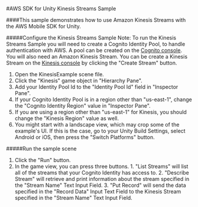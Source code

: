 #AWS SDK for Unity Kinesis Streams Sample

####This sample demonstrates how to use Amazon Kinesis Streams with the AWS Mobile SDK for Unity.

#####Configure the Kinesis Streams Sample
Note: To run the Kinesis Streams Sample you will need to create a Cognito Identity Pool, to handle authentication with AWS.  A pool can be created on the [Cognito console]( https://console.aws.amazon.com/cognito/home). You will also need an Amazon Kinesis Stream. You can be create a Kinesis Stream on the [Kinesis console]( https://console.aws.amazon.com/kinesis/home) by clicking the "Create Stream" button.

1. Open the KinesisExample scene file.
2. Click the "Kinesis" game object in "Hierarchy Pane".
3. Add your Identity Pool Id to the "Identity Pool Id" field in "Inspector Pane".
4. If your Cognito Identity Pool is in a region other than "us-east-1", change the "Cognito Identity Region" value in "Inspector Pane".
5. If you are using a region other than "us-east-1" for Kinesis, you should change the "Kinesis Region" value as well.
6. You might start with a landscape view, which may crop some of the example's UI. If this is the case, go to your Unity Build Settings, select Android or iOS, then press the "Switch Platforms" button.

#####Run the sample scene
1. Click the "Run" button.
2. In the game view, you can press three buttons.
       1. "List Streams" will list all of the streams that your Cognito Identity has access to.
       2. "Describe Stream" will retrieve and print information about the stream specified in the "Stream Name" Text Input Field.
       3. "Put Record" will send the data specified in the "Record Data" Input Text Field to the Kinesis Stream specified in the "Stream Name" Text Input Field.

